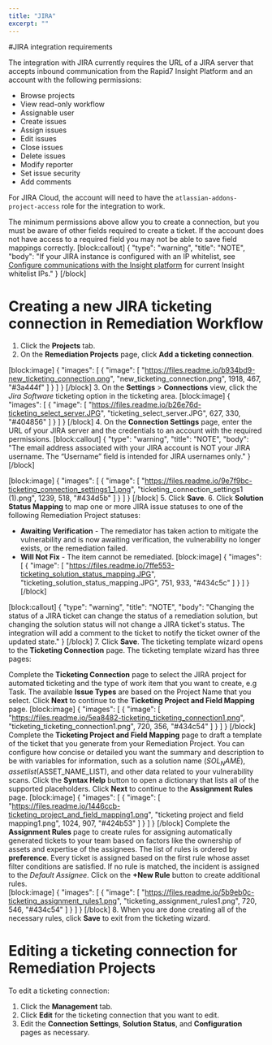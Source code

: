 ```yaml
---
title: "JIRA"
excerpt: ""
---
```

#JIRA integration requirements

The integration with JIRA currently requires the URL of a JIRA server that accepts inbound communication from the Rapid7 Insight Platform and an account with the following permissions:
  * Browse projects
  * View read-only workflow
  * Assignable user
  * Create issues
  * Assign issues
  * Edit issues
  * Close issues
  * Delete issues
  * Modify reporter
  * Set issue security
  * Add comments

For JIRA Cloud, the account will need to have the `atlassian-addons-project-access` role for the integration to work.

The minimum permissions above allow you to create a connection, but you must be aware of other fields required to create a ticket. If the account does not have access to a required field you may not be able to save field mappings correctly.
[block:callout]
{
  "type": "warning",
  "title": "NOTE",
  "body": "If your JIRA instance is configured with an IP whitelist, see [Configure communications with the Insight platform](doc:configure-communications-with-the-insight-platform) for current Insight whitelist IPs."
}
[/block]
# Creating a new JIRA ticketing connection in Remediation Workflow

1. Click the **Projects** tab.
2. On the **Remediation Projects** page, click **Add a ticketing connection**. 

[block:image]
{
  "images": [
    {
      "image": [
        "https://files.readme.io/b934bd9-new_ticketing_connection.png",
        "new_ticketing_connection.png",
        1918,
        467,
        "#3a444f"
      ]
    }
  ]
}
[/block]
3. On the **Settings** > **Connections** view, click the _Jira Software_ ticketing option in the ticketing area.
[block:image]
{
  "images": [
    {
      "image": [
        "https://files.readme.io/b26e76d-ticketing_select_server.JPG",
        "ticketing_select_server.JPG",
        627,
        330,
        "#404856"
      ]
    }
  ]
}
[/block]
4. On the **Connection Settings** page, enter the URL of your JIRA server and the credentials to an account with the required permissions.
[block:callout]
{
  "type": "warning",
  "title": "NOTE",
  "body": "The email address associated with your JIRA account is NOT your JIRA username.  The “Username” field is intended for JIRA usernames only."
}
[/block]

[block:image]
{
  "images": [
    {
      "image": [
        "https://files.readme.io/9e7f9bc-ticketing_connection_settings1_1.png",
        "ticketing_connection_settings1 (1).png",
        1239,
        518,
        "#434d5b"
      ]
    }
  ]
}
[/block]
5. Click **Save**. 
6. Click **Solution Status Mapping** to map one or more JIRA issue statuses to one of the following  Remediation Project statuses: 
   * **Awaiting Verification** - The remediator has taken action to mitigate the vulnerability and is now awaiting verification, the vulnerability no longer exists, or the remediation failed.
   * **Will Not Fix** - The item cannot be remediated.
[block:image]
{
  "images": [
    {
      "image": [
        "https://files.readme.io/7ffe553-ticketing_solution_status_mapping.JPG",
        "ticketing_solution_status_mapping.JPG",
        751,
        933,
        "#434c5c"
      ]
    }
  ]
}
[/block]

[block:callout]
{
  "type": "warning",
  "title": "NOTE",
  "body": "Changing the status of a JIRA ticket can change the status of a remediation solution, but changing the solution status will not change a JIRA ticket's status. The integration will add a comment to the ticket to notify the ticket owner of the updated state."
}
[/block]
7. Click **Save**. The ticketing template wizard opens to the **Ticketing Connection** page. The ticketing template wizard has three pages: 

Complete the **Ticketing Connection** page to select the JIRA project for automated ticketing and the type of work item that you want to create, e.g Task.  The available **Issue Types** are based on the Project Name that you select. Click **Next** to continue to the **Ticketing Project and Field Mapping** page.
[block:image]
{
  "images": [
    {
      "image": [
        "https://files.readme.io/5ea8482-ticketing_ticketing_connection1.png",
        "ticketing_ticketing_connection1.png",
        720,
        356,
        "#434c54"
      ]
    }
  ]
}
[/block]
Complete the **Ticketing Project and Field Mapping** page to draft a template of the ticket that you generate from your Remediation Project. You can configure how concise or detailed you want the summary and description to be with variables for information, such as a solution name ($SOL_NAME), asset list ($ASSET_NAME_LIST), and other data related to your vulnerability scans. 
Click the **Syntax Help** button to open a dictionary that lists all of the supported placeholders. Click **Next** to continue to the **Assignment Rules** page.
[block:image]
{
  "images": [
    {
      "image": [
        "https://files.readme.io/1446ccb-ticketing_project_and_field_mapping1.png",
        "ticketing project and field mapping1.png",
        1024,
        907,
        "#424b53"
      ]
    }
  ]
}
[/block]
Complete the **Assignment Rules** page to create rules for assigning automatically generated tickets to your team based on factors like the ownership of assets and expertise of the assignees. The list of rules is ordered by **preference**.  Every ticket is assigned based on the first rule whose asset filter conditions are satisfied. If no rule is matched, the incident is assigned to the _Default Assignee_. Click on the **+New Rule** button to create additional rules.  
[block:image]
{
  "images": [
    {
      "image": [
        "https://files.readme.io/5b9eb0c-ticketing_assignment_rules1.png",
        "ticketing_assignment_rules1.png",
        720,
        546,
        "#434c54"
      ]
    }
  ]
}
[/block]
8. When you are done creating all of the necessary rules, click **Save** to exit from the ticketing wizard. 

# Editing a ticketing connection for Remediation Projects
To edit a ticketing connection:
1. Click the **Management** tab.
2. Click **Edit** for the ticketing connection that you want to edit.
3. Edit the **Connection Settings**, **Solution Status**, and **Configuration** pages as necessary.